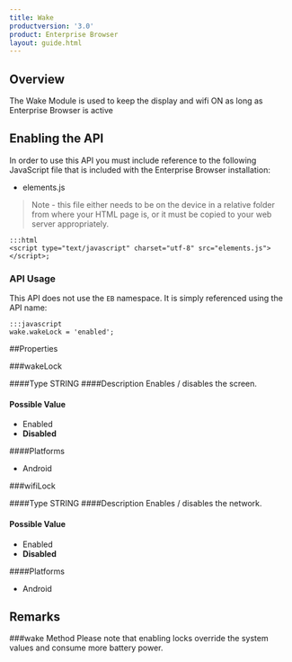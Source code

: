 ```yaml
---
title: Wake
productversion: '3.0'
product: Enterprise Browser
layout: guide.html
---
```


## Overview
The Wake Module is used to keep the display and wifi ON as long as Enterprise Browser is active

## Enabling the API
In order to use this API you must include reference to the following JavaScript file that is included with the Enterprise Browser installation:

* elements.js 

> Note - this file either needs to be on the device in a relative folder from where your HTML page is, or it must be copied to your web server appropriately.

	:::html
    <script type="text/javascript" charset="utf-8" src="elements.js"></script>;


### API Usage
This API does not use the `EB` namespace. It is simply referenced using the API name:

	:::javascript
	wake.wakeLock = 'enabled';


##Properties

###wakeLock

####Type
<span class='text-info'>STRING</span> 
####Description
Enables / disables the screen.

#### Possible Value

* Enabled
* **Disabled**

####Platforms

* Android

###wifiLock

####Type
<span class='text-info'>STRING</span> 
####Description
Enables / disables the network.

#### Possible Value

* Enabled
* **Disabled**

####Platforms

* Android


## Remarks
###wake Method
Please note that enabling locks override the system values and consume more battery power.

